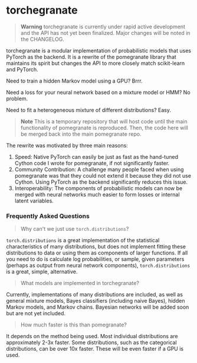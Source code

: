 # torchegranate

> **Warning**
> torchegranate is currently under rapid active development and the API has not yet been finalized. Major changes will be noted in the CHANGELOG. 

torchegranate is a modular implementation of probabilistic models that uses PyTorch as the backend. It is a rewrite of the pomegranate library that maintains its spirit but changes the API to more closely match scikit-learn and PyTorch.  

Need to train a hidden Markov model using a GPU? Brrr.

Need a loss for your neural network based on a mixture model or HMM? No problem.

Need to fit a heterogeneous mixture of different distributions? Easy.

> **Note**
> This is a temporary repository that will host code until the main functionality of pomegranate is reproduced. Then, the code here will be merged back into the main pomegranate repo.

The rewrite was motivated by three main reasons:

1. Speed: Native PyTorch can easily be just as fast as the hand-tuned Cython code I wrote for pomegranate, if not significantly faster.
2. Community Contribution: A challenge many people faced when using pomegranate was that they could not extend it because they did not use Cython. Using PyTorch as the backend significantly reduces this issue.
3. Interoperability: The components of probabilistic models can now be merged with neural networks much easier to form losses or internal latent variables. 


### Frequently Asked Questions

> Why can't we just use `torch.distributions`?

`torch.distributions` is a great implementation of the statistical characteristics of many distributions, but does not implement fitting these distributions to data or using them as components of larger functions. If all you need to do is calculate log probabilities, or sample, given parameters (perhaps as output from neural network components), `torch.distributions` is a great, simple, alternative.

> What models are implemented in torchegranate?

Currently, implementations of many distributions are included, as well as general mixture models, Bayes classifiers (including naive Bayes), hidden Markov models, and Markov chains. Bayesian networks will be added soon but are not yet included.

> How much faster is this than pomegranate?

It depends on the method being used. Most individual distributions are approximately 2-3x faster. Some distributions, such as the categorical distributions, can be over 10x faster. These will be even faster if a GPU is used.
